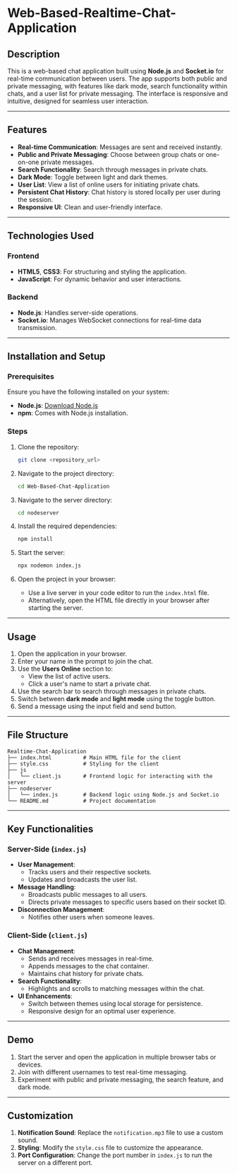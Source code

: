 # Web-Based-Realtime-Chat-Application

## Description
This is a web-based chat application built using **Node.js** and **Socket.io** for real-time communication between users. The app supports both public and private messaging, with features like dark mode, search functionality within chats, and a user list for private messaging. The interface is responsive and intuitive, designed for seamless user interaction.

---

## Features

- **Real-time Communication**: Messages are sent and received instantly.
- **Public and Private Messaging**: Choose between group chats or one-on-one private messages.
- **Search Functionality**: Search through messages in private chats.
- **Dark Mode**: Toggle between light and dark themes.
- **User List**: View a list of online users for initiating private chats.
- **Persistent Chat History**: Chat history is stored locally per user during the session.
- **Responsive UI**: Clean and user-friendly interface.

---

## Technologies Used

### Frontend
- **HTML5**, **CSS3**: For structuring and styling the application.
- **JavaScript**: For dynamic behavior and user interactions.

### Backend
- **Node.js**: Handles server-side operations.
- **Socket.io**: Manages WebSocket connections for real-time data transmission.

---

## Installation and Setup

### Prerequisites
Ensure you have the following installed on your system:
- **Node.js**: [Download Node.js](https://nodejs.org/)
- **npm**: Comes with Node.js installation.

### Steps

1. Clone the repository:
   ```bash
   git clone <repository_url>
   ```

2. Navigate to the project directory:
   ```bash
   cd Web-Based-Chat-Application
   ```

3. Navigate to the server directory:
   ```bash
   cd nodeserver
   ```

4. Install the required dependencies:
   ```bash
   npm install
   ```

5. Start the server:
   ```bash
   npx nodemon index.js
   ```

6. Open the project in your browser:
   - Use a live server in your code editor to run the `index.html` file.
   - Alternatively, open the HTML file directly in your browser after starting the server.

---

## Usage

1. Open the application in your browser.
2. Enter your name in the prompt to join the chat.
3. Use the **Users Online** section to:
   - View the list of active users.
   - Click a user's name to start a private chat.
4. Use the search bar to search through messages in private chats.
5. Switch between **dark mode** and **light mode** using the toggle button.
6. Send a message using the input field and send button.

---

## File Structure

```
Realtime-Chat-Application
├── index.html          # Main HTML file for the client
├── style.css           # Styling for the client
├── js
│   └── client.js       # Frontend logic for interacting with the server
├── nodeserver
│   └── index.js        # Backend logic using Node.js and Socket.io
└── README.md           # Project documentation
```

---

## Key Functionalities

### Server-Side (`index.js`)
- **User Management**:
  - Tracks users and their respective sockets.
  - Updates and broadcasts the user list.
- **Message Handling**:
  - Broadcasts public messages to all users.
  - Directs private messages to specific users based on their socket ID.
- **Disconnection Management**:
  - Notifies other users when someone leaves.

### Client-Side (`client.js`)
- **Chat Management**:
  - Sends and receives messages in real-time.
  - Appends messages to the chat container.
  - Maintains chat history for private chats.
- **Search Functionality**:
  - Highlights and scrolls to matching messages within the chat.
- **UI Enhancements**:
  - Switch between themes using local storage for persistence.
  - Responsive design for an optimal user experience.

---

## Demo

1. Start the server and open the application in multiple browser tabs or devices.
2. Join with different usernames to test real-time messaging.
3. Experiment with public and private messaging, the search feature, and dark mode.

---

## Customization

1. **Notification Sound**:
   Replace the `notification.mp3` file to use a custom sound.
2. **Styling**:
   Modify the `style.css` file to customize the appearance.
3. **Port Configuration**:
   Change the port number in `index.js` to run the server on a different port.


